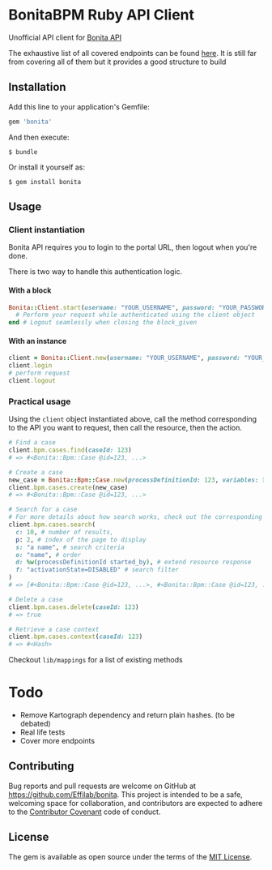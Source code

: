 # BonitaBPM Ruby API Client

Unofficial API client for [Bonita API](https://effilab.atlassian.net/wiki/display/IT/Product+Launch+-+Overview)

The exhaustive list of all covered endpoints can be found [here](endpoints.md). It is still far from covering all of them but it provides a good structure to build

## Installation

Add this line to your application's Gemfile:

```ruby
gem 'bonita'
```

And then execute:

    $ bundle

Or install it yourself as:

    $ gem install bonita

## Usage

### Client instantiation

Bonita API requires you to login to the portal URL, then logout when you're done.

There is two way to handle this authentication logic.

#### With a block

```ruby
Bonita::Client.start(username: "YOUR_USERNAME", password: "YOUR_PASSWORD", url: "YOUR_BONITA_SERVER_URL") do |client|
  # Perform your request while authenticated using the client object
end # Logout seamlessly when closing the block_given
```

#### With an instance
```ruby
client = Bonita::Client.new(username: "YOUR_USERNAME", password: "YOUR_PASSWORD", url: "YOUR_BONITA_SERVER_URL")
client.login
# perform request
client.logout
```

### Practical usage

Using the `client` object instantiated above, call the method corresponding to the API you want to request, then call the resource, then the action.

```ruby
# Find a case
client.bpm.cases.find(caseId: 123)
# => #<Bonita::Bpm::Case @id=123, ...>

# Create a case
new_case = Bonita::Bpm::Case.new(processDefinitionId: 123, variables: [{ foo: "bar" }])
client.bpm.cases.create(new_case)
# => #<Bonita::Bpm::Case @id=123, ...>

# Search for a case
# For more details about how search works, check out the corresponding article on the official Bonita API documentation.
client.bpm.cases.search(
  c: 10, # number of results,
  p: 2, # index of the page to display
  s: "a name", # search criteria
  o: "name", # order
  d: %w(processDefinitionId started_by), # extend resource response
  f: "activationState=DISABLED" # search filter
)
# => [#<Bonita::Bpm::Case @id=123, ...>, #<Bonita::Bpm::Case @id=123, ...>]

# Delete a case
client.bpm.cases.delete(caseId: 123)
# => true

# Retrieve a case context
client.bpm.cases.context(caseId: 123)
# => #<Hash>
```

Checkout `lib/mappings` for a list of existing methods

# Todo

- Remove Kartograph dependency and return plain hashes. (to be debated)
- Real life tests
- Cover more endpoints


## Contributing

Bug reports and pull requests are welcome on GitHub at https://github.com/Effilab/bonita. This project is intended to be a safe, welcoming space for collaboration, and contributors are expected to adhere to the [Contributor Covenant](http://contributor-covenant.org) code of conduct.


## License

The gem is available as open source under the terms of the [MIT License](http://opensource.org/licenses/MIT).
